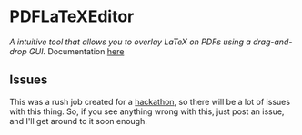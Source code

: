 # PDFLaTeXEditor

*A intuitive tool that allows you to overlay LaTeX on PDFs using a drag-and-drop GUI.*
Documentation [here](https://duolabs333.github.io/PDFLaTeXEditorWebsite/)

## Issues
This was a rush job created for a [hackathon](https://vteenhacks-li-fall-2020-.devpost.com/), so there will be a lot of issues with this thing. So, if you see anything wrong with this, just post an issue, and I'll get around to it soon enough.
